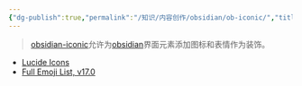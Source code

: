 ```yaml
---
{"dg-publish":true,"permalink":"/知识/内容创作/obsidian/ob-iconic/","title":"iconic","tags":["doc","obsidian"],"noteIcon":""}
---
```


> [obsidian-iconic](https://github.com/gfxholo/iconic)允许为[obsidian](https://obsidian.md)界面元素添加图标和表情作为装饰。


- [Lucide Icons](https://lucide.dev/icons/categories)
- [Full Emoji List, v17.0](https://www.unicode.org/emoji/charts/full-emoji-list.html)
